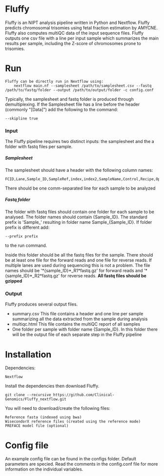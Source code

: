 # Fluffy
Fluffy is an NIPT analysis pipeline written in Python and Nextflow. Fluffy predicts chromosomal trisomies using fetal fraction estimation by AMYCNE. Fluffy also computes multiQC data of the input sequence files. Fluffy outputs one csv file with a line per input sample which summarizes the main results per sample, including the Z-score of chromosomes prone to trisomies.

# Run
```
Fluffy can be directly run in Nextflow using:
    nextflow main.nf --samplesheet /path/to/samplesheet.csv --fastq /path/to/fastq/folder --output /path/to/output/folder -c config.conf
```
Typically, the samplesheet and fastq folder is produced through demultiplexing.
If the Samplesheet file has a line before the header  (commonly "[Data]") add the following to the command: 
```
--skipline true
```

### Input
The Fluffy pipeline requires two distinct inputs: the samplesheet and the a folder with fastq files per sample.
##### Samplesheet

The samplesheet should have a header with the following column names:
```
FCID,Lane,Sample_ID,SampleRef,index,index2,SampleName,Control,Recipe,Operator,Sample_Project
```
There should be one comm-separated line for each sample to be analyzed

##### Fastq folder
The folder with fastq files should contain one folder for each sample to be analysed. The folder names should contain {Sample_ID}. The standard prefix is 'Sample_' resulting in folder name Sample_{Sample_ID}. If folder prefix is different add:
```
--prefix prefix
```
to the run command.

Inside this folder should be all the fastq files for the sample. There should be at least one file for the forward reads and one file for reverse reads. If multiple lanes are used during sequencing this is not a problem. The file names should be '\*{sample_ID}\*\_R1\*fastq.gz' for forward reads and '\*{sample_ID}\*\_R2\*fastq.gz' for reverse reads.
**All fastq files should be gzipped**

### Output
Fluffy produces several output files. 
- summary.csv This file contains a header and one line per sample summarizing all the data extracted from the sample during analysis
- multiqc.html This file contains the multiQC report of all samples
- One folder per sample with folder name {Sample_ID}. In this folder there will be the output file of each separate step in the Fluffy pipeline

# Installation
Dependencies:
```
Nextflow
```
Install the dependencies then download Fluffy.
```
git clone --recursive https://github.com/Clinical-Genomics/Fluffy_nextflow.git
```

You will need to download/create the following files:
```
Reference fasta (indexed using bwa)
WisecondorX reference files (created using the reference mode)
PREFACE model file (optional)
```

# Config file
An example config file can be found in the configs folder. Default parameters are specied. Read the comments in the config.conf file for more information on the individual variables.
